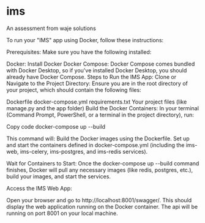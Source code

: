# ims
An assessment from waje solutions


To run your "IMS" app using Docker, follow these instructions:

Prerequisites:
Make sure you have the following installed:

Docker: Install Docker
Docker Compose: Docker Compose comes bundled with Docker Desktop, so if you've installed Docker Desktop, you should already have Docker Compose.
Steps to Run the IMS App:
Clone or Navigate to the Project Directory: Ensure you are in the root directory of your project, which should contain the following files:

Dockerfile
docker-compose.yml
requirements.txt
Your project files (like manage.py and the app folder)
Build the Docker Containers: In your terminal (Command Prompt, PowerShell, or a terminal in the project directory), run:


Copy code
docker-compose up --build


This command will:
Build the Docker images using the Dockerfile.
Set up and start the containers defined in docker-compose.yml (including the ims-web, ims-celery, ims-postgres, and ims-redis services).

Wait for Containers to Start: Once the docker-compose up --build command finishes, Docker will pull any necessary images (like redis, postgres, etc.), build your images, and start the services.

Access the IMS Web App:

Open your browser and go to http://localhost:8001/swagger/. This should display the web application running on the Docker container.
The api will be running on port 8001 on your local machine.
